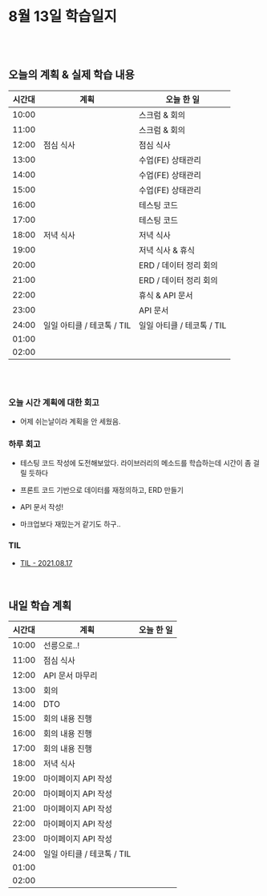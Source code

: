 # 8월 13일 학습일지

<br/>
<br/>

## 오늘의 계획 & 실제 학습 내용

| 시간대 | 계획                       | 오늘 한 일                 |
| ------ | -------------------------- | -------------------------- |
| 10:00  |                            | 스크럼 & 회의              |
| 11:00  |                            | 스크럼 & 회의              |
| 12:00  | 점심 식사                  | 점심 식사                  |
| 13:00  |                            | 수업(FE) 상태관리          |
| 14:00  |                            | 수업(FE) 상태관리          |
| 15:00  |                            | 수업(FE) 상태관리          |
| 16:00  |                            | 테스팅 코드                |
| 17:00  |                            | 테스팅 코드                |
| 18:00  | 저녁 식사                  | 저녁 식사                  |
| 19:00  |                            | 저녁 식사 & 휴식           |
| 20:00  |                            | ERD / 데이터 정리 회의     |
| 21:00  |                            | ERD / 데이터 정리 회의     |
| 22:00  |                            | 휴식 & API 문서            |
| 23:00  |                            | API 문서                   |
| 24:00  | 일일 아티클 / 테코톡 / TIL | 일일 아티클 / 테코톡 / TIL |
| 01:00  |                            |                            |
| 02:00  |                            |                            |

<br/>
<br/>

### 오늘 시간 계획에 대한 회고

- 어제 쉬는날이라 계획을 안 세웠음.

### 하루 회고

- 테스팅 코드 작성에 도전해보았다. 라이브러리의 메소드를 학습하는데 시간이 좀 걸릴 듯하다

- 프론트 코드 기반으로 데이터를 재정의하고, ERD 만들기

- API 문서 작성!

- 마크업보다 재밌는거 같기도 하구..

### TIL

- [TIL - 2021.08.17](https://velog.io/@jjuny546/TIL-2021.08.17)

<br/>

## 내일 학습 계획

| 시간대 | 계획                       | 오늘 한 일 |
| ------ | -------------------------- | ---------- |
| 10:00  | 선릉으로..!                |            |
| 11:00  | 점심 식사                  |            |
| 12:00  | API 문서 마무리            |            |
| 13:00  | 회의                       |            |
| 14:00  | DTO                        |            |
| 15:00  | 회의 내용 진행             |            |
| 16:00  | 회의 내용 진행             |            |
| 17:00  | 회의 내용 진행             |            |
| 18:00  | 저녁 식사                  |            |
| 19:00  | 마이페이지 API 작성        |            |
| 20:00  | 마이페이지 API 작성        |            |
| 21:00  | 마이페이지 API 작성        |            |
| 22:00  | 마이페이지 API 작성        |            |
| 23:00  | 마이페이지 API 작성        |            |
| 24:00  | 일일 아티클 / 테코톡 / TIL |            |
| 01:00  |                            |            |
| 02:00  |                            |            |
